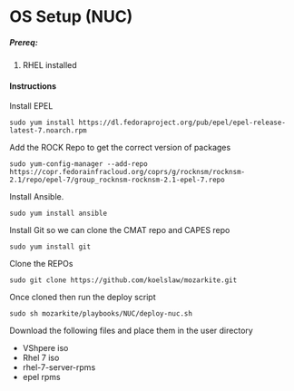 # OS Setup (NUC)


##### Prereq:

1. RHEL installed

#### Instructions
Install EPEL
```
sudo yum install https://dl.fedoraproject.org/pub/epel/epel-release-latest-7.noarch.rpm
```

Add the ROCK Repo to get the correct version of packages
```
sudo yum-config-manager --add-repo https://copr.fedorainfracloud.org/coprs/g/rocknsm/rocknsm-2.1/repo/epel-7/group_rocknsm-rocknsm-2.1-epel-7.repo
```

Install Ansible.

```
sudo yum install ansible
```

Install Git so we can clone the CMAT repo and CAPES repo

```
sudo yum install git
```

Clone the REPOs
```
sudo git clone https://github.com/koelslaw/mozarkite.git
```

Once cloned then run the deploy script
```
sudo sh mozarkite/playbooks/NUC/deploy-nuc.sh
```

Download the following files and place them in the user directory
 - VShpere iso
 - Rhel 7 iso
 - rhel-7-server-rpms
 - epel rpms
